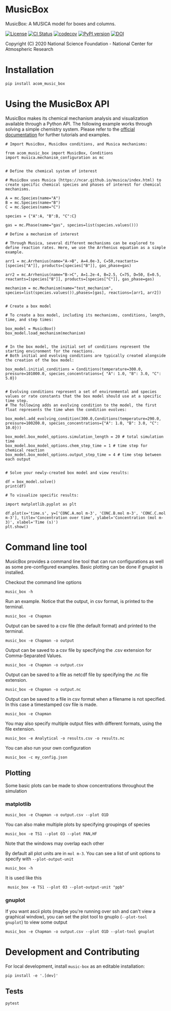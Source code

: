 
MusicBox
========

MusicBox: A MUSICA model for boxes and columns.

[![License](https://img.shields.io/github/license/NCAR/music-box.svg)](https://github.com/NCAR/music-box/blob/main/LICENSE)
[![CI Status](https://github.com/NCAR/music-box/actions/workflows/CI_Tests.yml/badge.svg)](https://github.com/NCAR/music-box/actions/workflows/CI_Tests.yml)
[![codecov](https://codecov.io/github/NCAR/music-box/graph/badge.svg?token=OR7JEQJSRQ)](https://codecov.io/github/NCAR/music-box)
[![PyPI version](https://badge.fury.io/py/acom-music-box.svg)](https://badge.fury.io/py/acom-music-box)
[![DOI](https://zenodo.org/badge/DOI/10.5281/zenodo.14008358.svg)](https://doi.org/10.5281/zenodo.14008358)


Copyright (C) 2020 National Science Foundation - National Center for Atmospheric Research

# Installation
```
pip install acom_music_box
```
# Using the MusicBox API

MusicBox makes its chemical mechanism analysis and visualization available through a Python API. The following example works through solving a simple chemistry system. Please refer to the [official documentation](https://ncar.github.io/music-box/branch/main/index.html) for further tutorials and examples.
```
# Import MusicBox, MusicBox conditions, and Musica mechanisms:

from acom_music_box import MusicBox, Conditions
import musica.mechanism_configuration as mc                                      


# Define the chemical system of interest

# MusicBox uses Musica (https://ncar.github.io/musica/index.html) to create specific chemical species and phases of interest for chemical mechanisms.

A = mc.Species(name="A")
B = mc.Species(name="B")
C = mc.Species(name="C")  

species = {"A":A, "B":B, "C":C}

gas = mc.Phase(name="gas", species=list(species.values()))

# Define a mechanism of interest

# Through Musica, several different mechanisms can be explored to define reaction rates. Here, we use the Arrhenius equation as a simple example.

arr1 = mc.Arrhenius(name="A->B", A=4.0e-3, C=50,reactants=[species["A"]], products=[species["B"]], gas_phase=gas)  

arr2 = mc.Arrhenius(name="B->C", A=1.2e-4, B=2.5, C=75, D=50, E=0.5, reactants=[species["B"]], products=[species["C"]], gas_phase=gas)

mechanism = mc.Mechanism(name="test_mechanism", species=list(species.values()),phases=[gas], reactions=[arr1, arr2])


# Create a box model

# To create a box model, including its mechanisms, conditions, length, time, and step times:

box_model = MusicBox()
box_model.load_mechanism(mechanism)


# In the box model, the initial set of conditions represent the starting environment for the reactions.
# Both initial and evolving conditions are typically created alongside the creation of the box model:

box_model.initial_conditions = Conditions(temperature=300.0, pressure=101000.0, species_concentrations={ "A": 1.0, "B": 3.0, "C": 5.0})


# Evolving conditions represent a set of environmental and species values or rate constants that the box model should use at a specific time step.
# The following adds an evolving condition to the model, the first float represents the time when the condition evolves:

box_model.add_evolving_condition(300.0,Conditions(temperature=290.0, pressure=100200.0, species_concentrations={"A": 1.0, "B": 3.0, "C": 10.0}))

box_model.box_model_options.simulation_length = 20 # total simulation time
box_model.box_model_options.chem_step_time = 1 # time step for chemical reaction
box_model.box_model_options.output_step_time = 4 # time step between each output


# Solve your newly-created box model and view results:

df = box_model.solve()
print(df)

# To visualize specific results:

import matplotlib.pyplot as plt

df.plot(x='time.s', y=['CONC.A.mol m-3', 'CONC.B.mol m-3', 'CONC.C.mol m-3'], title='Concentration over time', ylabel='Concentration (mol m-3)', xlabel='Time (s)')
plt.show()

```

# Command line tool
MusicBox provides a command line tool that can run configurations as well as some pre-configured examples. Basic plotting can be done if gnuplot is installed.

Checkout the command line options

```
music_box -h                                        
```

Run an example. Notice that the output, in csv format, is printed to the terminal.

```
music_box -e Chapman
```

Output can be saved to a csv file (the default format) and printed to the terminal.

```
music_box -e Chapman -o output
```

Output can be saved to a csv file by specifying the .csv extension for Comma-Separated Values.

```
music_box -e Chapman -o output.csv
```

Output can be saved to a file as netcdf file by specifying the .nc file extension.

```
music_box -e Chapman -o output.nc
```

Output can be saved to a file in csv format when a filename is not specified. In this case a timestamped csv file is made.

```
music_box -e Chapman
```

You may also specify multiple output files with different formats, using the file extension.

```
music_box -e Analytical -o results.csv -o results.nc
```

You can also run your own configuration

```
music_box -c my_config.json
```

## Plotting
Some basic plots can be made to show concentrations throughout the simulation

### matplotlib

```
music_box -e Chapman -o output.csv --plot O1D
```

You can also make multiple plots by specifying groupings of species

```
music_box -e TS1 --plot O3 --plot PAN,HF 
```

Note that the windows may overlap each other

By default all plot units are in `mol m-3`. You can see a list of unit options to specify with `--plot-output-unit`

```
music_box -h
```

It is used like this

```
 music_box -e TS1 --plot O3 --plot-output-unit "ppb"
```

### gnuplot
If you want ascii plots (maybe you're running over ssh and can't view a graphical window), you can set
the plot tool to gnuplo (`--plot-tool gnuplot`) to view some output

```
music_box -e Chapman -o output.csv --plot O1D --plot-tool gnuplot
```

# Development and Contributing

For local development, install `music-box` as an editable installation:

```
pip install -e '.[dev]'
```

## Tests

```
pytest
```
